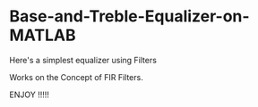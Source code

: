 # Base-and-Treble-Equalizer-on-MATLAB
Here's a simplest equalizer using Filters


Works on the Concept of FIR Filters.




ENJOY !!!!!
